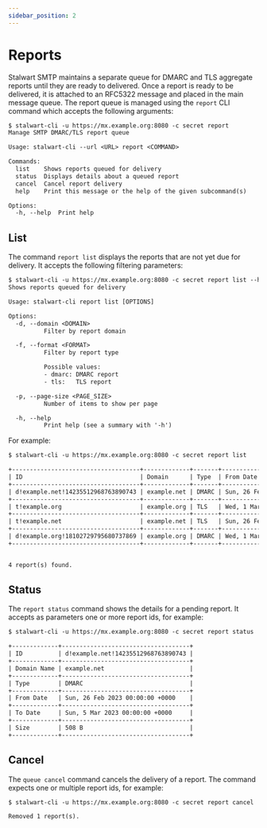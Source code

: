 ```yaml
---
sidebar_position: 2
---
```


# Reports

Stalwart SMTP maintains a separate queue for DMARC and TLS aggregate reports until they are ready to delivered. Once a report is ready to be delivered, it is attached to an RFC5322 message and placed in the main message queue. The report queue is managed using the `report` CLI command which accepts the following arguments:

```txt
$ stalwart-cli -u https://mx.example.org:8080 -c secret report 
Manage SMTP DMARC/TLS report queue

Usage: stalwart-cli --url <URL> report <COMMAND>

Commands:
  list    Shows reports queued for delivery
  status  Displays details about a queued report
  cancel  Cancel report delivery
  help    Print this message or the help of the given subcommand(s)

Options:
  -h, --help  Print help
```

## List

The command `report list` displays the reports that are not yet due for delivery. It accepts the following filtering parameters:

```txt
$ stalwart-cli -u https://mx.example.org:8080 -c secret report list --help
Shows reports queued for delivery

Usage: stalwart-cli report list [OPTIONS]

Options:
  -d, --domain <DOMAIN>
          Filter by report domain

  -f, --format <FORMAT>
          Filter by report type

          Possible values:
          - dmarc: DMARC report
          - tls:   TLS report

  -p, --page-size <PAGE_SIZE>
          Number of items to show per page

  -h, --help
          Print help (see a summary with '-h')
```

For example:

```txt
$ stalwart-cli -u https://mx.example.org:8080 -c secret report list

+------------------------------------+-------------+-------+---------------------------------+--------------------------------+-------+
| ID                                 | Domain      | Type  | From Date                       | To Date                        | Size  |
+------------------------------------+-------------+-------+---------------------------------+--------------------------------+-------+
| d!example.net!14235512968763890743 | example.net | DMARC | Sun, 26 Feb 2023 00:00:00 +0000 | Sun, 5 Mar 2023 00:00:00 +0000 | 508 B |
+------------------------------------+-------------+-------+---------------------------------+--------------------------------+-------+
| t!example.org                      | example.org | TLS   | Wed, 1 Mar 2023 00:00:00 +0000  | Thu, 2 Mar 2023 00:00:00 +0000 | 158 B |
+------------------------------------+-------------+-------+---------------------------------+--------------------------------+-------+
| t!example.net                      | example.net | TLS   | Sun, 26 Feb 2023 00:00:00 +0000 | Sun, 5 Mar 2023 00:00:00 +0000 | 356 B |
+------------------------------------+-------------+-------+---------------------------------+--------------------------------+-------+
| d!example.org!18102729795680737869 | example.org | DMARC | Wed, 1 Mar 2023 00:00:00 +0000  | Thu, 2 Mar 2023 00:00:00 +0000 | 503 B |
+------------------------------------+-------------+-------+---------------------------------+--------------------------------+-------+


4 report(s) found.
```

## Status

The `report status` command shows the details for a pending report. It accepts as parameters one or more report ids, for example:

```txt
$ stalwart-cli -u https://mx.example.org:8080 -c secret report status 'd!example.net!14235512968763890743'

+-------------+------------------------------------+
| ID          | d!example.net!14235512968763890743 |
+-------------+------------------------------------+
| Domain Name | example.net                        |
+-------------+------------------------------------+
| Type        | DMARC                              |
+-------------+------------------------------------+
| From Date   | Sun, 26 Feb 2023 00:00:00 +0000    |
+-------------+------------------------------------+
| To Date     | Sun, 5 Mar 2023 00:00:00 +0000     |
+-------------+------------------------------------+
| Size        | 508 B                              |
+-------------+------------------------------------+
```

## Cancel

The `queue cancel` command cancels the delivery of a report. The command expects one or multiple report ids, for example:

```txt
$ stalwart-cli -u https://mx.example.org:8080 -c secret report cancel 'd!example.net!14235512968763890743'

Removed 1 report(s).
```
